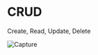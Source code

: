# CRUD
Create, Read, Update, Delete

![Capture](https://user-images.githubusercontent.com/74090111/107351265-fafb2d00-6afc-11eb-9587-52889fe2af82.JPG)
